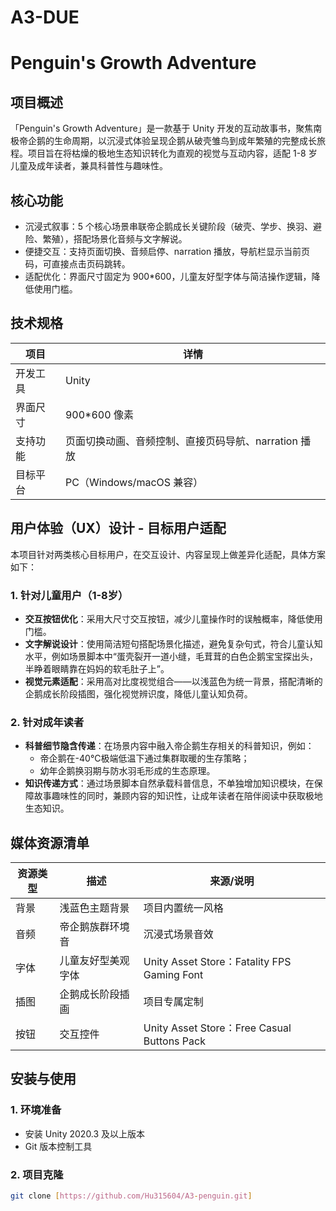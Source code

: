 # A3-DUE
# Penguin's Growth Adventure 

## 项目概述
「Penguin's Growth Adventure」是一款基于 Unity 开发的互动故事书，聚焦南极帝企鹅的生命周期，以沉浸式体验呈现企鹅从破壳雏鸟到成年繁殖的完整成长旅程。项目旨在将枯燥的极地生态知识转化为直观的视觉与互动内容，适配 1-8 岁儿童及成年读者，兼具科普性与趣味性。

## 核心功能
-  沉浸式叙事：5 个核心场景串联帝企鹅成长关键阶段（破壳、学步、换羽、避险、繁殖），搭配场景化音频与文字解说。
-  便捷交互：支持页面切换、音频启停、narration 播放，导航栏显示当前页码，可直接点击页码跳转。
-  适配优化：界面尺寸固定为 900*600，儿童友好型字体与简洁操作逻辑，降低使用门槛。

## 技术规格
| 项目 | 详情 |
|------|------|
| 开发工具 | Unity |
| 界面尺寸 | 900*600 像素 |
| 支持功能 | 页面切换动画、音频控制、直接页码导航、narration 播放 |
| 目标平台 | PC（Windows/macOS 兼容） |

## 用户体验（UX）设计 - 目标用户适配
本项目针对两类核心目标用户，在交互设计、内容呈现上做差异化适配，具体方案如下：

### 1. 针对儿童用户（1-8岁）
- **交互按钮优化**：采用大尺寸交互按钮，减少儿童操作时的误触概率，降低使用门槛。
- **文字解说设计**：使用简洁短句搭配场景化描述，避免复杂句式，符合儿童认知水平，例如场景脚本中“蛋壳裂开一道小缝，毛茸茸的白色企鹅宝宝探出头，半睁着眼睛靠在妈妈的软毛肚子上”。
- **视觉元素适配**：采用高对比度视觉组合——以浅蓝色为统一背景，搭配清晰的企鹅成长阶段插图，强化视觉辨识度，降低儿童认知负荷。

### 2. 针对成年读者
- **科普细节隐含传递**：在场景内容中融入帝企鹅生存相关的科普知识，例如：
  - 帝企鹅在-40°C极端低温下通过集群取暖的生存策略；
  - 幼年企鹅换羽期与防水羽毛形成的生态原理。
- **知识传递方式**：通过场景脚本自然承载科普信息，不单独增加知识模块，在保障故事趣味性的同时，兼顾内容的知识性，让成年读者在陪伴阅读中获取极地生态知识。
## 媒体资源清单
| 资源类型 | 描述 | 来源/说明 |
|----------|------|-----------|
| 背景 | 浅蓝色主题背景 | 项目内置统一风格 |
| 音频 | 帝企鹅族群环境音 | 沉浸式场景音效 |
| 字体 | 儿童友好型美观字体 | Unity Asset Store：Fatality FPS Gaming Font |
| 插图 | 企鹅成长阶段插画 | 项目专属定制 |
| 按钮 | 交互控件 | Unity Asset Store：Free Casual Buttons Pack |

## 安装与使用
### 1. 环境准备
- 安装 Unity 2020.3 及以上版本
- Git 版本控制工具

### 2. 项目克隆
```bash
git clone [https://github.com/Hu315604/A3-penguin.git]
